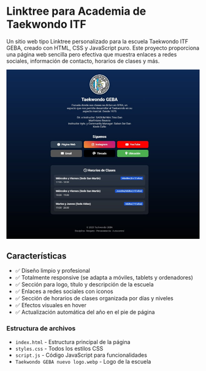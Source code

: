 # Linktree para Academia de Taekwondo ITF

Un sitio web tipo Linktree personalizado para la escuela Taekwondo ITF GEBA, creado con HTML, CSS y JavaScript puro. Este proyecto proporciona una página web sencilla pero efectiva que muestra enlaces a redes sociales, información de contacto, horarios de clases y más.

![Vista previa del Linktree](/css/images/Preview.jpg)

## Características

- ✅ Diseño limpio y profesional
- ✅ Totalmente responsive (se adapta a móviles, tablets y ordenadores)
- ✅ Sección para logo, título y descripción de la escuela
- ✅ Enlaces a redes sociales con iconos
- ✅ Sección de horarios de clases organizada por días y niveles
- ✅ Efectos visuales en hover
- ✅ Actualización automática del año en el pie de página

### Estructura de archivos

- `index.html` - Estructura principal de la página
- `styles.css` - Todos los estilos CSS
- `script.js` - Código JavaScript para funcionalidades
- `Taekwondo GEBA nuevo logo.webp` - Logo de la escuela

